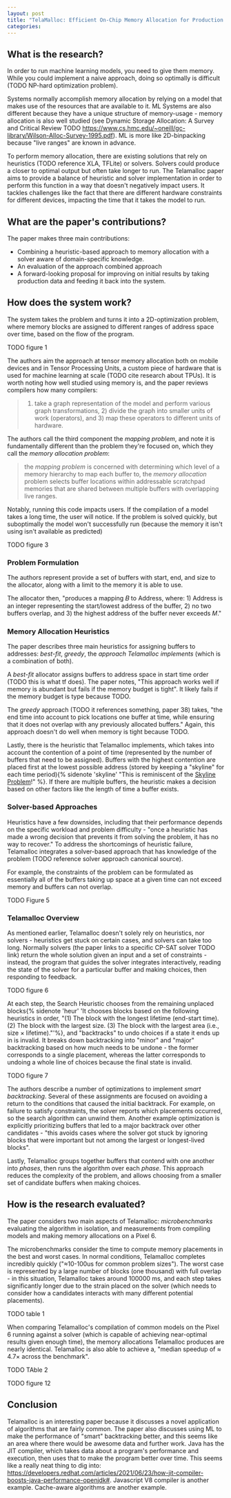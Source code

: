 ```yaml
---
layout: post
title: "TelaMalloc: Efficient On-Chip Memory Allocation for Production Machine Learning Accelerators"
categories:
---
```


## What is the research?

In order to run machine learning models, you need to give them memory. While you could implement a naive approach, doing so optimally is difficult (TODO NP-hard optimization problem).

Systems normally accomplish memory allocation by relying on a model that makes use of the resources that are available to it. ML Systems are also different because they have a unique structure of memory-usage - memory allocation is also well studied (see Dynamic Storage Allocation: A Survey and Critical Review TODO https://www.cs.hmc.edu/~oneill/gc-library/Wilson-Alloc-Survey-1995.pdf). ML is more like 2D-binpacking because "live ranges" are known in advance.

To perform memory allocation, there are existing solutions that rely on heuristics (TODO reference XLA, TFLite) or solvers. Solvers could produce a closer to optimal output but often take longer to run. The Telamalloc paper aims to provide a balance of heuristic and solver implementation in order to perform this function in a way that doesn't negatively impact users. It tackles challenges like the fact that there are different hardware constraints for different devices, impacting the time that it takes the model to run.

## What are the paper's contributions?

The paper makes three main contributions:

- Combining a heuristic-based approach to memory allocation with a solver aware of domain-specific knowledge.
- An evaluation of the approach combined approach
- A forward-looking proposal for improving on initial results by taking production data and feeding it back into the system.

## How does the system work?

The system takes the problem and turns it into a 2D-optimization problem, where memory blocks are assigned to different ranges of address space over time, based on the flow of the program.

TODO figure 1

The authors aim the approach at tensor memory allocation both on mobile devices and in Tensor Processing Units, a custom piece of hardware that is used for machine learning at scale (TODO cite research about TPUs). It is worth noting how well studied using memory is, and the paper reviews compilers how many compilers:

> 1) take a graph representation of the model and perform various graph transformations, 2) divide the graph into smaller units of work (operators), and 3) map these operators to different units of hardware.

The authors call the third component the _mapping problem_, and note it is fundamentally different than the problem they're focused on, which they call the _memory allocation problem_:

> the _mapping problem_ is concerned with determining which level of a memory hierarchy to map each buffer to, the _memory allocation_ problem selects buffer locations within addressable scratchpad memories that are shared between multiple buffers with overlapping live ranges.

Notably, running this code impacts users. If the compilation of a model takes a long time, the user will notice. If the problem is solved quickly, but suboptimally the model won't successfully run (because the memory it isn't using isn't available as predicted)

TODO figure 3

### Problem Formulation

The authors represent provide a set of buffers with start, end, and size to the allocator, along with a limit to the memory it is able to use.

The allocator then, "produces a mapping 𝐵 to Address, where: 1) Address is an integer representing the start/lowest address of the buffer, 2) no two buffers overlap, and 3) the highest address of the buffer never exceeds 𝑀."

### Memory Allocation Heuristics

The paper describes three main heuristics for assigning buffers to addresses: _best-fit_, _greedy_, the _approach Telamalloc implements_ (which is a combination of both).

A _best-fit_ allocator assigns buffers to address space in start time order (TODO this is what tf does). The paper notes, "This approach works well if memory is abundant but fails if the memory budget is tight". It likely fails if the memory budget is type because TODO.

The _greedy_ approach (TODO it references something, paper 38) takes, "the end time into account to pick locations one buffer at time, while ensuring that it does not overlap with any previously allocated buffers." Again, this approach doesn't do well when memory is tight because TODO.

Lastly, there is the heuristic that Telamalloc implements, which takes into account the contention of a point of time (represented by the number of buffers that need to be assigned). Buffers with the highest contention are placed first at the lowest possible address (stored by keeping a "skyline" for each time period){% sidenote 'skyline' "This is reminiscent of the [Skyline Problem](https://leetcode.com/problems/the-skyline-problem/)!" %}. If there are multiple buffers, the heuristic makes a decision based on other factors like the length of time a buffer exists.

### Solver-based Approaches

Heuristics have a few downsides, including that their performance depends on the specific workload and problem difficulty - "once a heuristic has made a wrong decision that prevents it from solving the problem, it has no way to recover." To address the shortcomings of heuristic failure, Telamalloc integrates a solver-based approach that has knowledge of the problem (TODO reference solver approach canonical source).

For example, the constraints of the problem can be formulated as essentially all of the buffers taking up space at a given time can not exceed memory and buffers can not overlap.

TODO Figure 5

### Telamalloc Overview

As mentioned earlier, Telamalloc doesn't solely rely on heuristics, nor solvers - heuristics get stuck on certain cases, and solvers can take too long. Normally solvers (the paper links to a specific CP-SAT solver TODO link) return the whole solution given an input and a set of constraints - instead, the program that guides the solver integrates interactively, reading the state of the solver for a particular buffer and making choices, then responding to feedback.

TODO figure 6

At each step, the Search Heuristic chooses from the remaining unplaced blocks{% sidenote 'heur' 'It chooses blocks based on the following heuristics in order, "(1) The block with the longest lifetime (end-start time). (2) The block with the largest size. (3) The block with the largest area (i.e., size × lifetime)."'%}, and "backtracks" to undo choices if a state it ends up in is invalid. It breaks down backtracking into "minor" and "major" backtracking based on how much needs to be undone - the former corresponds to a single placement, whereas the latter corresponds to undoing a whole line of choices because the final state is invalid.

TODO figure 7

The authors describe a number of optimizations to implement _smart backtracking_. Several of these assignments are focused on avoiding a return to the conditions that caused the initial backtrack. For example, on failure to satisfy constraints, the solver reports which placements occurred, so the search algorithm can unwind them. Another example optimization is explicitly prioritizing buffers that led to a major backtrack over other candidates - "this avoids cases where the solver got stuck by ignoring blocks that were important but not among the largest or longest-lived blocks".

Lastly, Telamalloc groups together buffers that contend with one another into _phases_, then runs the algorithm over each _phase_. This approach reduces the complexity of the problem, and allows choosing from a smaller set of candidate buffers when making choices.

## How is the research evaluated?

The paper considers two main aspects of Telamalloc: _microbenchmarks_ evaluating the algorithm in isolation, and measurements from compiling models and making memory allocations on a Pixel 6.

The microbenchmarks consider the time to compute memory placements in the best and worst cases. In normal conditions, Telamalloc completes incredibly quickly ("≈10-100us for common problem sizes"). The worst case is represented by a large number of blocks (one thousand) with full overlap - in this situation, Telamalloc takes around 100000 ms, and each step takes significantly longer due to the strain placed on the solver (which needs to consider how a candidates interacts with many different potential placements).

TODO table 1

When comparing Telamalloc's compilation of common models on the Pixel 6 running against a solver (which is capable of achieving near-optimal results given enough time), the memory allocations Telamalloc produces are nearly identical. Telamalloc is also able to achieve a, "median speedup of ≈ 4.7× across the benchmark".

TODO TAble 2

TODO figure 12

## Conclusion

Telamalloc is an interesting paper because it discusses a novel application of algorithms that are fairly common. The paper also discusses using ML to make the performance of "smart" backtracking better, and this seems like an area where there would be awesome data and further work. Java has the JIT compiler, which takes data about a program's performance and execution, then uses that to make the program better over time. This seems like a really neat thing to dig into: https://developers.redhat.com/articles/2021/06/23/how-jit-compiler-boosts-java-performance-openjdk#. Javascript V8 compiler is another example. Cache-aware algorithms are another example.
